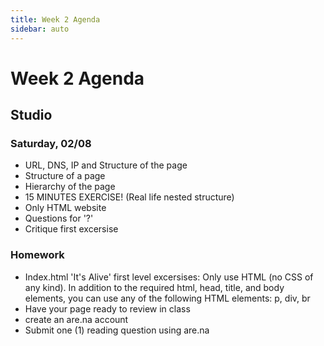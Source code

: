 ```yaml
---
title: Week 2 Agenda
sidebar: auto
---
```


# Week 2 Agenda

## Studio

### Saturday, 02/08

- URL, DNS, IP and Structure of the page <br>
- Structure of a page <br>
- Hierarchy of the page <br>
- 15 MINUTES EXERCISE! (Real life nested structure) <br>
- Only HTML website <br>
- Questions for '?' <br>
- Critique first excersise <br>

### Homework

- Index.html 'It's Alive' first level excersises: Only use HTML (no CSS of any kind). In addition to the required html, head, title, and body elements, you can use any of the following HTML elements:
p, div, br
- Have your page ready to review in class
- create an are.na account
- Submit one (1) reading question using are.na

